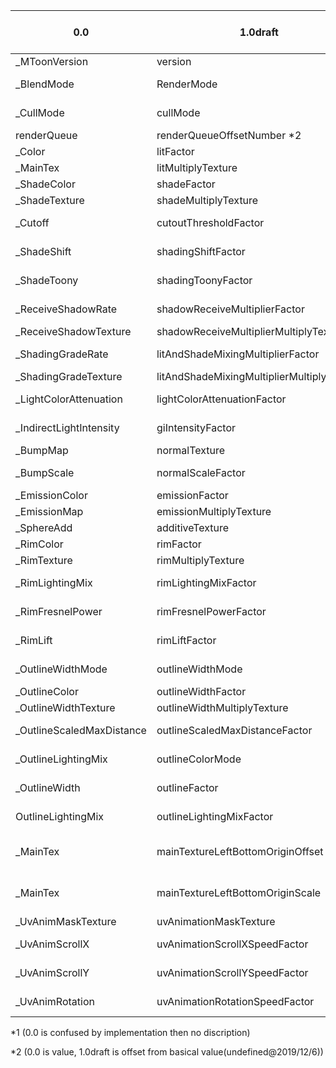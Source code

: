
|0.0|1.0draft|new color space*1 or type|
|---|---|---|
|    _MToonVersion            |    version                                       |int->str|
|    _BlendMode               |    RenderMode                                    |int->Enum(str)|
|    _CullMode                |    cullMode                                      |int->Enum(str)|
|    renderQueue              |    renderQueueOffsetNumber *2                    |int|
|    _Color                   |    litFactor                                     |Linear|
|    _MainTex                 |    litMultiplyTexture                            |sRGB|
|    _ShadeColor              |    shadeFactor                                   |Linear|
|    _ShadeTexture            |    shadeMultiplyTexture                          |sRGB|
|    _Cutoff                  |    cutoutThresholdFactor                         |mixed decimal|
|    _ShadeShift              |    shadingShiftFactor                            |mixed decimal|
|    _ShadeToony              |    shadingToonyFactor                            |mixed decimal|
|    _ReceiveShadowRate       |    shadowReceiveMultiplierFactor                 |mixed decimal|
|    _ReceiveShadowTexture    |    shadowReceiveMultiplierMultiplyTexture        |Linear|
|    _ShadingGradeRate        |    litAndShadeMixingMultiplierFactor             |mixed decimal|
|    _ShadingGradeTexture     |    litAndShadeMixingMultiplierMultiplyTexture    |Linear|
|    _LightColorAttenuation   |    lightColorAttenuationFactor                   |mixed decimal|
|    _IndirectLightIntensity  |    giIntensityFactor                             |mixed decimal|
|    _BumpMap                 |    normalTexture                                 |Linear|
|    _BumpScale               |    normalScaleFactor                             |mixed decimal|
|    _EmissionColor           |    emissionFactor                                |Linear|
|    _EmissionMap             |    emissionMultiplyTexture                       |sRGB|
|    _SphereAdd               |    additiveTexture                               |sRGB|
|    _RimColor                |    rimFactor                                     |Linear|
|    _RimTexture              |    rimMultiplyTexture                            |sRGB|
|    _RimLightingMix          |    rimLightingMixFactor                          |mixed decimal|
|    _RimFresnelPower         |    rimFresnelPowerFactor                         |mixed decimal|
|    _RimLift                 |    rimLiftFactor                                 |mixed decimal|
|    _OutlineWidthMode        |    outlineWidthMode                              |int->Enum(str)|
|    _OutlineColor            |    outlineWidthFactor                            |Linear|
|    _OutlineWidthTexture     |    outlineWidthMultiplyTexture                   |Linear|
|    _OutlineScaledMaxDistance|    outlineScaledMaxDistanceFactor                |mixed decimal|
|    _OutlineLightingMix      |    outlineColorMode                              |int->Enum(str)|
|    _OutlineWidth            |    outlineFactor                                 |mixed decimal|
|    OutlineLightingMix       |    outlineLightingMixFactor                      |mixed decimal|
|    _MainTex                 |    mainTextureLeftBottomOriginOffset             |_Maintex[0:2] ->2 mixed decimal|
|    _MainTex                 |    mainTextureLeftBottomOriginScale              |_Maintex[2:4] ->2 mixed decimal|
|    _UvAnimMaskTexture       |    uvAnimationMaskTexture                        |Linear|
|    _UvAnimScrollX           |    uvAnimationScrollXSpeedFactor                 |mixed decimal|
|    _UvAnimScrollY           |    uvAnimationScrollYSpeedFactor                 |mixed decimal|
|    _UvAnimRotation          |    uvAnimationRotationSpeedFactor                |mixed decimal|

 *1 (0.0 is confused by implementation then no discription)

 *2 (0.0 is value, 1.0draft is offset from basical value(undefined@2019/12/6))
